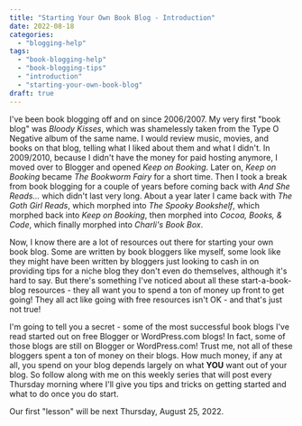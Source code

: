 ```yaml
---
title: "Starting Your Own Book Blog - Introduction"
date: 2022-08-18
categories: 
  - "blogging-help"
tags: 
  - "book-blogging-help"
  - "book-blogging-tips"
  - "introduction"
  - "starting-your-own-book-blog"
draft: true
---
```


I've been book blogging off and on since 2006/2007. My very first "book blog" was _Bloody Kisses_, which was shamelessly taken from the Type O Negative album of the same name. I would review music, movies, and books on that blog, telling what I liked about them and what I didn't. In 2009/2010, because I didn't have the money for paid hosting anymore, I moved over to Blogger and opened _Keep on Booking_. Later on, _Keep on Booking_ became _The Bookworm Fairy_ for a short time. Then I took a break from book blogging for a couple of years before coming back with _And She Reads..._ which didn't last very long. About a year later I came back with _The Goth Girl Reads_, which morphed into _The Spooky Bookshelf_, which morphed back into _Keep on Booking_, then morphed into _Cocoa, Books, & Code_, which finally morphed into _Charli's Book Box_.

Now, I know there are a lot of resources out there for starting your own book blog. Some are written by book bloggers like myself, some look like they might have been written by bloggers just looking to cash in on providing tips for a niche blog they don't even do themselves, although it's hard to say. But there's something I've noticed about all these start-a-book-blog resources - they all want you to spend a ton of money up front to get going! They all act like going with free resources isn't OK - and that's just not true!

I'm going to tell you a secret - some of the most successful book blogs I've read started out on free Blogger or WordPress.com blogs! In fact, some of those blogs are still on Blogger or WordPress.com! Trust me, not all of these bloggers spent a ton of money on their blogs. How much money, if any at all, you spend on your blog depends largely on what **YOU** want out of your blog. So follow along with me on this weekly series that will post every Thursday morning where I'll give you tips and tricks on getting started and what to do once you do start.

Our first "lesson" will be next Thursday, August 25, 2022.
